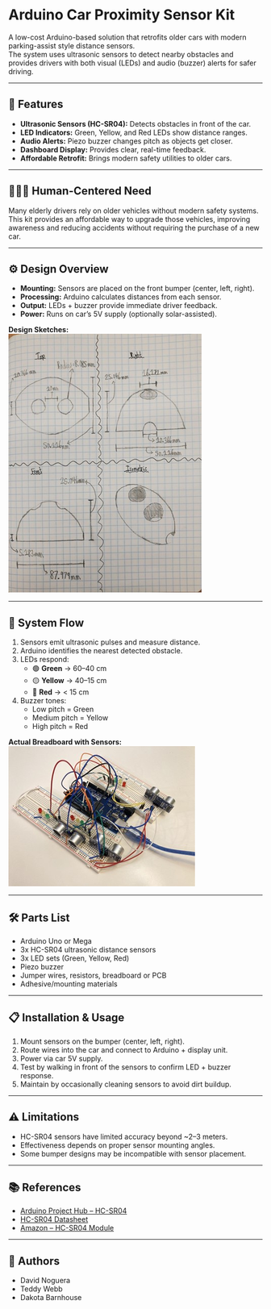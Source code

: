 # Arduino Car Proximity Sensor Kit

A low-cost Arduino-based solution that retrofits older cars with modern parking-assist style distance sensors.  
The system uses ultrasonic sensors to detect nearby obstacles and provides drivers with both visual (LEDs) and audio (buzzer) alerts for safer driving.

---

## 🚗 Features
- **Ultrasonic Sensors (HC-SR04):** Detects obstacles in front of the car.
- **LED Indicators:** Green, Yellow, and Red LEDs show distance ranges.
- **Audio Alerts:** Piezo buzzer changes pitch as objects get closer.
- **Dashboard Display:** Provides clear, real-time feedback.
- **Affordable Retrofit:** Brings modern safety utilities to older cars.

---

## 🧑‍🤝‍🧑 Human-Centered Need
Many elderly drivers rely on older vehicles without modern safety systems.  
This kit provides an affordable way to upgrade those vehicles, improving awareness and reducing accidents without requiring the purchase of a new car.

---

## ⚙️ Design Overview
- **Mounting:** Sensors are placed on the front bumper (center, left, right).  
- **Processing:** Arduino calculates distances from each sensor.  
- **Output:** LEDs + buzzer provide immediate driver feedback.  
- **Power:** Runs on car’s 5V supply (optionally solar-assisted).  

**Design Sketches:**  
![Car Sensor Sketch 1](drawings.jpg)  


---

## 🔄 System Flow
1. Sensors emit ultrasonic pulses and measure distance.  
2. Arduino identifies the nearest detected obstacle.  
3. LEDs respond:
   - 🟢 **Green** → 60–40 cm  
   - 🟡 **Yellow** → 40–15 cm  
   - 🔴 **Red** → < 15 cm  
4. Buzzer tones:
   - Low pitch = Green  
   - Medium pitch = Yellow  
   - High pitch = Red  

**Actual Breadboard with Sensors:**  
![Breadboard Sensors](sensors.jpg)  


---

## 🛠️ Parts List
- Arduino Uno or Mega  
- 3x HC-SR04 ultrasonic distance sensors  
- 3x LED sets (Green, Yellow, Red)  
- Piezo buzzer  
- Jumper wires, resistors, breadboard or PCB  
- Adhesive/mounting materials  

---

## 📋 Installation & Usage
1. Mount sensors on the bumper (center, left, right).  
2. Route wires into the car and connect to Arduino + display unit.  
3. Power via car 5V supply.  
4. Test by walking in front of the sensors to confirm LED + buzzer response.  
5. Maintain by occasionally cleaning sensors to avoid dirt buildup.  

---

## ⚠️ Limitations
- HC-SR04 sensors have limited accuracy beyond ~2–3 meters.  
- Effectiveness depends on proper sensor mounting angles.  
- Some bumper designs may be incompatible with sensor placement.  

---

## 📚 References
- [Arduino Project Hub – HC-SR04](https://create.arduino.cc/projecthub/Isaac100/getting-started-with-the-hc-sr04-ultrasonic-sensor-036380)  
- [HC-SR04 Datasheet](https://www.digikey.com/en/products/detail/osepp-electronics-ltd/HC-SR04/11198533)  
- [Amazon – HC-SR04 Module](https://www.amazon.com/HC-SR04-Ultrasonic-Distance-Arduino-MEGA2560/dp/B08KZS3WTJ)  

---

## 👥 Authors
- David Noguera  
- Teddy Webb  
- Dakota Barnhouse  
